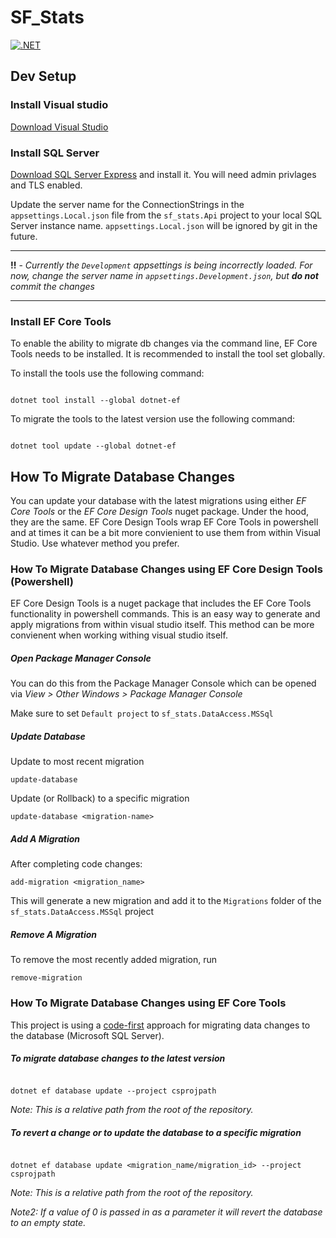 # SF_Stats

[![.NET](https://github.com/GCherry/sf_stats/actions/workflows/dotnet.yml/badge.svg)](https://github.com/GCherry/sf_stats/actions/workflows/dotnet.yml)

## Dev Setup

 

### Install Visual studio

[Download Visual Studio](https://visualstudio.microsoft.com/downloads/)

 

### Install SQL Server

[Download SQL Server Express](https://www.microsoft.com/en-us/download/details.aspx?id=101064) and install it. You will need admin privlages and TLS enabled.

Update the server name for the ConnectionStrings in the `appsettings.Local.json` file from the `sf_stats.Api` project to your local SQL Server instance name. `appsettings.Local.json` will be ignored by git in the future.  
___
**!!** - _Currently the `Development` appsettings is being incorrectly loaded. For now, change the server name in `appsettings.Development.json`, but **do not** commit the changes_
___
### Install EF Core Tools

To enable the ability to migrate db changes via the command line, EF Core Tools needs to be installed. It is recommended to install the tool set globally.

 

To install the tools use the following command:

 

```

dotnet tool install --global dotnet-ef

```

 

To migrate the tools to the latest version use the following command:

 

```

dotnet tool update --global dotnet-ef

```

 

## How To Migrate Database Changes

You can update your database with the latest migrations using either _EF Core Tools_ or the _EF Core Design Tools_ nuget package. Under the hood, they are the same. EF Core Design Tools wrap EF Core Tools in powershell and at times it can be a bit more convienient to use them from within Visual Studio. Use whatever method you prefer.


### How To Migrate Database Changes using EF Core Design Tools (Powershell)

EF Core Design Tools is a nuget package that includes the EF Core Tools functionality in powershell commands. This is an easy way to generate and apply migrations from within visual studio itself. This method can be more convienent when working withing visual studio itself.

 

##### Open Package Manager Console

You can do this from the Package Manager Console which can be opened via _View > Other Windows > Package Manager Console_
  
Make sure to set `Default project` to `sf_stats.DataAccess.MSSql`
  
  

##### Update Database
Update to most recent migration
```
update-database
```
  
Update (or Rollback) to a specific migration
```
update-database <migration-name>
```

##### Add A Migration
After completing code changes:
```
add-migration <migration_name>
```
This will generate a new migration and add it to the `Migrations` folder of the `sf_stats.DataAccess.MSSql` project
  
##### Remove A Migration
To remove the most recently added migration, run
```
remove-migration
```  

### How To Migrate Database Changes using EF Core Tools

 

This project is using a [code-first](https://docs.microsoft.com/en-us/aspnet/core/data/ef-mvc/intro?view=aspnetcore-5.0) approach for migrating data changes to the database (Microsoft SQL Server).

 

##### To migrate database changes to the latest version

 

```

dotnet ef database update --project csprojpath

```

 

_Note: This is a relative path from the root of the repository._

 

##### To revert a change or to update the database to a specific migration

 

```

dotnet ef database update <migration_name/migration_id> --project csprojpath

```

 

_Note: This is a relative path from the root of the repository._

 

_Note2: If a value of 0 is passed in as a parameter it will revert the database to an empty state._